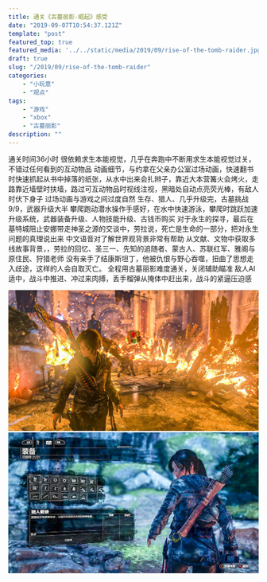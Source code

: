```yaml
---
title: 通关《古墓丽影-崛起》感受
date: "2019-09-07T10:54:37.121Z"
template: "post"
featured_top: true
featured_media: '../../static/media/2019/09/rise-of-the-tomb-raider.jpg'
draft: true
slug: "/2019/09/rise-of-the-tomb-raider"
categories: 
    - "小玩意"
    - "观点"
tags:
    - "游戏"
    - "xbox"
    - "古墓丽影"
description: ""
---
```


<!-- endExcerpt -->

通关时间36小时
很依赖求生本能视觉，几乎在奔跑中不断用求生本能视觉过关，不错过任何看到的互动物品
动画细节，与约拿在父亲办公室过场动画，快速翻书时快速抓起从书中掉落的纸张，从水中出来会扎辫子，靠近大本营篝火会烤火，走路靠近墙壁时扶墙，路过可互动物品时视线注视，黑暗处自动点亮荧光棒，有敌人时伏下身子
过场动画与游戏之间过度自然
生存、猎人、几乎升级完，古墓挑战9/9，武器升级大半
攀爬跑动潜水操作手感好，在水中快速游泳，攀爬时跳跃加速
升级系统，武器装备升级、人物技能升级、古钱币购买
对于永生的探寻，最后在基特城阻止安娜带走神圣之源的交谈中，劳拉说，死亡是生命的一部分，把对永生问题的真理说出来
中文语音对了解世界观背景非常有帮助
从文献、文物中获取多线故事背景，，劳拉的回忆、圣三一、先知的追随者、蒙古人、苏联红军、雅阁与原住民、狩猎老师
没有亲手了结康斯坦丁，他被仇恨与野心吞噬，扭曲了思想走入歧途，这样的人会自取灭亡。
全程用古墓丽影难度通关，关闭辅助瞄准
敌人AI适中，战斗中推进、冲过来肉搏，丢手榴弹从掩体中赶出来，战斗的紧逼压迫感

![rise-of-the-tomb-raider-constantine](../../static/media/2019/09/rise-of-the-tomb-raider-constantine.jpg)
![rise-of-the-tomb-raider-all-equipment](../../static/media/2019/09/rise-of-the-tomb-raider-all-equipment.jpg)